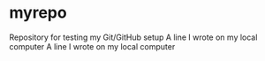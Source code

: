 # myrepo
Repository for testing my Git/GitHub setup
A line I wrote on my local computer 
A line I wrote on my local computer 
